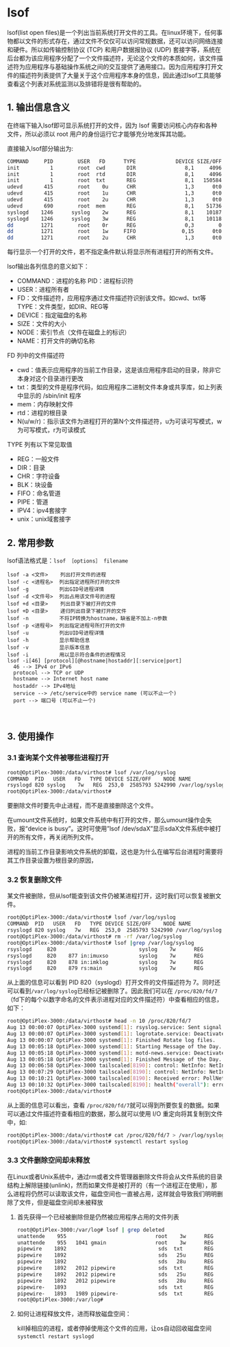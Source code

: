 # lsof

lsof(list open files)是一个列出当前系统打开文件的工具。在linux环境下，任何事物都以文件的形式存在，通过文件不仅仅可以访问常规数据，还可以访问网络连接和硬件。所以如传输控制协议 (TCP) 和用户数据报协议 (UDP) 套接字等，系统在后台都为该应用程序分配了一个文件描述符，无论这个文件的本质如何，该文件描述符为应用程序与基础操作系统之间的交互提供了通用接口。因为应用程序打开文件的描述符列表提供了大量关于这个应用程序本身的信息，因此通过lsof工具能够查看这个列表对系统监测以及排错将是很有帮助的。

## 1. **输出信息含义**

在终端下输入lsof即可显示系统打开的文件，因为 lsof 需要访问核心内存和各种文件，所以必须以 root 用户的身份运行它才能够充分地发挥其功能。

直接输入lsof部分输出为:

```bash
COMMAND     PID        USER   FD      TYPE             DEVICE SIZE/OFF       NODE NAME
init          1        root  cwd       DIR                8,1     4096          2 /
init          1        root  rtd       DIR                8,1     4096          2 /
init          1        root  txt       REG                8,1   150584     654127 /sbin/init
udevd       415        root    0u      CHR                1,3      0t0       6254 /dev/null
udevd       415        root    1u      CHR                1,3      0t0       6254 /dev/null
udevd       415        root    2u      CHR                1,3      0t0       6254 /dev/null
udevd       690        root  mem       REG                8,1    51736     302589 /lib/x86_64-linux-gnu/libnss_files-2.13.so
syslogd    1246      syslog    2w      REG                8,1    10187     245418 /var/log/auth.log
syslogd    1246      syslog    3w      REG                8,1    10118     245342 /var/log/syslog
dd         1271        root    0r      REG                0,3        0 4026532038 /proc/kmsg
dd         1271        root    1w     FIFO               0,15      0t0        409 /run/klogd/kmsg
dd         1271        root    2u      CHR                1,3      0t0       6254 /dev/null
```

每行显示一个打开的文件，若不指定条件默认将显示所有进程打开的所有文件。

lsof输出各列信息的意义如下：

* COMMAND：进程的名称 PID：进程标识符
* USER：进程所有者
* FD：文件描述符，应用程序通过文件描述符识别该文件。如cwd、txt等 TYPE：文件类型，如DIR、REG等
* DEVICE：指定磁盘的名称
* SIZE：文件的大小
* NODE：索引节点（文件在磁盘上的标识）
* NAME：打开文件的确切名称

FD 列中的文件描述符

* cwd：值表示应用程序的当前工作目录，这是该应用程序启动的目录，除非它本身对这个目录进行更改
* txt：类型的文件是程序代码，如应用程序二进制文件本身或共享库，如上列表中显示的 /sbin/init 程序
* mem：内存映射文件
* rtd：进程的根目录
* N(u/w/r)：指示该文件为进程打开的第N个文件描述符，u为可读可写模式，w为可写模式，r为可读模式

TYPE 列有以下常见取值

* ​​REG：一般文件
* DIR：目录
* CHR：字符设备
* BLK：块设备
* FIFO：​命名管道
* PIPE：管道
* IPV4：ipv4套接字
* unix：unix域套接字

## 2. **常用参数**

lsof语法格式是：`lsof ［options］ filename`​

```
lsof -a <文件>    列出打开文件的进程
lsof -c <进程名>  列出指定进程所打开的文件
lsof -g          列出GID号进程详情
lsof -d <文件号>  列出占用该文件号的进程
lsof +d <目录>    列出目录下被打开的文件
lsof +D <目录>    递归列出目录下被打开的文件
lsof -n          不将IP转换为hostname，缺省是不加上-n参数
lsof -p <进程号>  列出指定进程号所打开的文件
lsof -u          列出UID号进程详情
lsof -h          显示帮助信息
lsof -v          显示版本信息
lsof -i          用以显示符合条件的进程情况
lsof -i[46] [protocol][@hostname|hostaddr][:service|port]
  46 --> IPv4 or IPv6
  protocol --> TCP or UDP
  hostname --> Internet host name
  hostaddr --> IPv4地址
  service --> /etc/service中的 service name (可以不止一个)
  port --> 端口号 (可以不止一个)
```

‍

## 3. 使用操作

### 3.1 **查询某个文件被哪些进程打开**

```bash
root@OptiPlex-3000:/data/virthost# lsof /var/log/syslog
COMMAND  PID   USER   FD   TYPE DEVICE SIZE/OFF    NODE NAME
rsyslogd 820 syslog    7w   REG  253,0  2585793 5242990 /var/log/syslog
root@OptiPlex-3000:/data/virthost# 
```

要删除文件时要先中止进程，而不是直接删除这个文件。

在umount文件系统时，如果文件系统中有打开的文件，那么umount操作会失败，报“device is busy”。这时可使用”lsof /dev/sdaX”显示sdaX文件系统中被打开的所有文件，再关闭所列文件。

进程的当前工作目录影响文件系统的卸载，这也是为什么在编写后台进程时需要将其工作目录设置为根目录的原因，

### 3.2 **恢复删除文件**

某文件被删除，但从lsof能查到该文件仍被某进程打开，这时我们可以恢复被删文件。

```bash
root@OptiPlex-3000:/data/virthost# lsof /var/log/syslog
COMMAND  PID   USER   FD   TYPE DEVICE SIZE/OFF    NODE NAME
rsyslogd 820 syslog   7w   REG  253,0  2585793 5242990 /var/log/syslog
root@OptiPlex-3000:/data/virthost# rm -rf /var/log/syslog
root@OptiPlex-3000:/data/virthost# lsof |grep /var/log/syslog
rsyslogd     820                           syslog    7w      REG              253,0    2586044    5242990 /var/log/syslog (deleted)
rsyslogd     820    877 in:imuxso          syslog    7w      REG              253,0    2586044    5242990 /var/log/syslog (deleted)
rsyslogd     820    878 in:imklog          syslog    7w      REG              253,0    2586044    5242990 /var/log/syslog (deleted)
rsyslogd     820    879 rs:main            syslog    7w      REG              253,0    2586044    5242990 /var/log/syslog (deleted)
```

从上面的信息可以看到 PID 820（syslogd）打开文件的文件描述符为  7。同时还可以看到`/var/log/syslog`​已经标记被删除了。因此我们可以在 `/proc/820/fd/7`​  （fd下的每个以数字命名的文件表示进程对应的文件描述符）中查看相应的信息，如下：

```bash
root@OptiPlex-3000:/data/virthost# head -n 10 /proc/820/fd/7
Aug 13 00:00:07 OptiPlex-3000 systemd[1]: rsyslog.service: Sent signal SIGHUP to main process 820 (rsyslogd) on client request.
Aug 13 00:00:07 OptiPlex-3000 systemd[1]: logrotate.service: Deactivated successfully.
Aug 13 00:00:07 OptiPlex-3000 systemd[1]: Finished Rotate log files.
Aug 13 00:05:18 OptiPlex-3000 systemd[1]: Starting Message of the Day...
Aug 13 00:05:18 OptiPlex-3000 systemd[1]: motd-news.service: Deactivated successfully.
Aug 13 00:05:18 OptiPlex-3000 systemd[1]: Finished Message of the Day.
Aug 13 00:06:58 OptiPlex-3000 tailscaled[8190]: control: NetInfo: NetInfo{varies=false hairpin=false ipv6=false ipv6os=true udp=true icmpv4=false derp=#7 portmap=active- link=""}
Aug 13 00:07:29 OptiPlex-3000 tailscaled[8190]: control: NetInfo: NetInfo{varies=false hairpin=false ipv6=false ipv6os=true udp=true icmpv4=false derp=#7 portmap=active-U link=""}
Aug 13 00:10:21 OptiPlex-3000 tailscaled[8190]: Received error: PollNetMap: unexpected EOF
Aug 13 00:10:32 OptiPlex-3000 tailscaled[8190]: health("overall"): error: not in map poll
root@OptiPlex-3000:/data/virthost# 
```

从上面的信息可以看出，查看 `/proc/820/fd/7`​ 就可以得到所要恢复的数据。如果可以通过文件描述符查看相应的数据，那么就可以使用 I/O 重定向将其复制到文件中，如:

```bash
root@OptiPlex-3000:/data/virthost# cat /proc/820/fd/7 > /var/log/syslog
root@OptiPlex-3000:/data/virthost# systemctl restart syslog
```

### 3.3 文件删除空间却未释放

在Linux或者Unix系统中，通过rm或者文件管理器删除文件将会从文件系统的目录结构上解除链接(unlink)，然而如果文件是被打开的（有一个进程正在使用），那么进程将仍然可以读取该文件，磁盘空间也一直被占用，这样就会导致我们明明删除了文件，但是磁盘空间却未被释放

1. 首先获得一个已经被删除但是仍然被应用程序占用的文件列表

    ```bash
    root@OptiPlex-3000:/var/log# lsof | grep deleted
    unattende    955                             root    3w      REG              253,0        113    5374127 /var/log/unattended-upgrades/unattended-upgrades-shutdown.log.1 (deleted)
    unattende    955   1041 gmain                root    3w      REG              253,0        113    5374127 /var/log/unattended-upgrades/unattended-upgrades-shutdown.log.1 (deleted)
    pipewire    1892                              sds  txt       REG              253,0      14720    1311608 /usr/bin/pipewire (deleted)
    pipewire    1892                              sds   25u      REG                0,1       2312       7171 /memfd:pipewire-memfd (deleted)
    pipewire    1892                              sds   28u      REG                0,1       2312       7172 /memfd:pipewire-memfd (deleted)
    pipewire    1892   2012 pipewire              sds  txt       REG              253,0      14720    1311608 /usr/bin/pipewire (deleted)
    pipewire    1892   2012 pipewire              sds   25u      REG                0,1       2312       7171 /memfd:pipewire-memfd (deleted)
    pipewire    1892   2012 pipewire              sds   28u      REG                0,1       2312       7172 /memfd:pipewire-memfd (deleted)
    pipewire-   1893                              sds  txt       REG              253,0     408320    1311609 /usr/bin/pipewire-media-session (deleted)
    pipewire-   1893   1989 pipewire-             sds  txt       REG              253,0     408320    1311609 /usr/bin/pipewire-media-session (deleted)
    root@OptiPlex-3000:/var/log# 
    ```

2. 如何让进程释放文件，进而释放磁盘空间：

    kill掉相应的进程，或者停掉使用这个文件的应用，让os自动回收磁盘空间 `systemctl restart syslogd`​

‍
